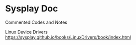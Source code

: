 # Sysplay Doc

Commented Codes and Notes

Linux Device Drivers
https://sysplay.github.io/books/LinuxDrivers/book/index.html
